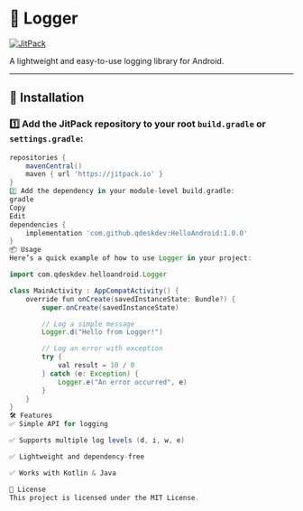 # 📜 Logger

[![JitPack](https://jitpack.io/v/qdeskdev/HelloAndroid.svg)](https://jitpack.io/#qdeskdev/HelloAndroid)

A lightweight and easy-to-use logging library for Android.

---

## 🚀 Installation

### 1️⃣ Add the JitPack repository to your **root** `build.gradle` or `settings.gradle`:

```gradle
repositories {
    mavenCentral()
    maven { url 'https://jitpack.io' }
}
2️⃣ Add the dependency in your module-level build.gradle:
gradle
Copy
Edit
dependencies {
    implementation 'com.github.qdeskdev:HelloAndroid:1.0.0'
}
📦 Usage
Here’s a quick example of how to use Logger in your project:

import com.qdeskdev.helloandroid.Logger

class MainActivity : AppCompatActivity() {
    override fun onCreate(savedInstanceState: Bundle?) {
        super.onCreate(savedInstanceState)

        // Log a simple message
        Logger.d("Hello from Logger!")

        // Log an error with exception
        try {
            val result = 10 / 0
        } catch (e: Exception) {
            Logger.e("An error occurred", e)
        }
    }
}
🛠 Features
✅ Simple API for logging

✅ Supports multiple log levels (d, i, w, e)

✅ Lightweight and dependency-free

✅ Works with Kotlin & Java

📄 License
This project is licensed under the MIT License.

